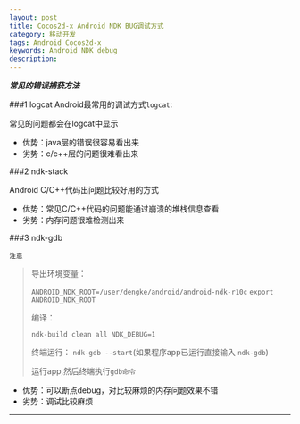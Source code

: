 ```yaml
---
layout: post  
title: Cocos2d-x Android NDK BUG调试方式	
category: 移动开发  
tags: Android Cocos2d-x
keywords: Android NDK debug
description:   
---
```

***常见的错误捕获方法***

###1 logcat
Android最常用的调试方式`logcat`:

常见的问题都会在logcat中显示

*	优势：java层的错误很容易看出来
*	劣势：c/c++层的问题很难看出来

###2 ndk-stack

Android C/C++代码出问题比较好用的方式


*	优势：常见C/C++代码的问题能通过崩溃的堆栈信息查看
*	劣势：内存问题很难检测出来

###3 ndk-gdb

`注意`

>导出环境变量：
>
>`ANDROID_NDK_ROOT=/user/dengke/android/android-ndk-r10c`
>`export ANDROID_NDK_ROOT`
>
>编译：
>
>`ndk-build clean all NDK_DEBUG=1`
>
>终端运行：
>`ndk-gdb --start`(如果程序app已运行直接输入 `ndk-gdb`)
>
>运行app,然后终端执行`gdb命令`

*	优势：可以断点debug，对比较麻烦的内存问题效果不错
*	劣势：调试比较麻烦


	
---